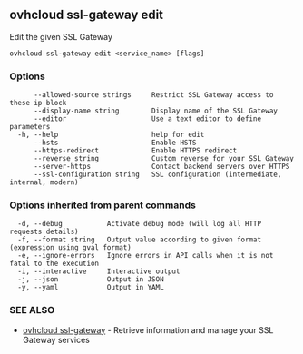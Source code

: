 ## ovhcloud ssl-gateway edit

Edit the given SSL Gateway

```
ovhcloud ssl-gateway edit <service_name> [flags]
```

### Options

```
      --allowed-source strings     Restrict SSL Gateway access to these ip block
      --display-name string        Display name of the SSL Gateway
      --editor                     Use a text editor to define parameters
  -h, --help                       help for edit
      --hsts                       Enable HSTS
      --https-redirect             Enable HTTPS redirect
      --reverse string             Custom reverse for your SSL Gateway
      --server-https               Contact backend servers over HTTPS
      --ssl-configuration string   SSL configuration (intermediate, internal, modern)
```

### Options inherited from parent commands

```
  -d, --debug           Activate debug mode (will log all HTTP requests details)
  -f, --format string   Output value according to given format (expression using gval format)
  -e, --ignore-errors   Ignore errors in API calls when it is not fatal to the execution
  -i, --interactive     Interactive output
  -j, --json            Output in JSON
  -y, --yaml            Output in YAML
```

### SEE ALSO

* [ovhcloud ssl-gateway](ovhcloud_ssl-gateway.md)	 - Retrieve information and manage your SSL Gateway services

